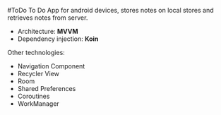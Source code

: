 #ToDo
To Do App for android devices, stores notes on local stores and retrieves notes from server. 
- Architecture: **MVVM**
- Dependency injection: **Koin**

Other technologies:
- Navigation Component
- Recycler View
- Room 
- Shared Preferences
- Coroutines 
- WorkManager
